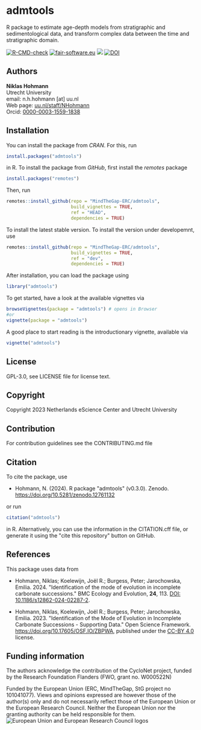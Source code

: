 # admtools

R package to estimate age-depth models from stratigraphic and sedimentological data, and transform complex data between the time and stratigraphic domain.

<!-- badges: start -->
  [![R-CMD-check](https://github.com/MindTheGap-ERC/admtools/actions/workflows/R-CMD-check.yaml/badge.svg)](https://github.com/MindTheGap-ERC/admtools/actions/workflows/R-CMD-check.yaml)
[![fair-software.eu](https://img.shields.io/badge/fair--software.eu-%E2%97%8F%20%20%E2%97%8F%20%20%E2%97%8F%20%20%E2%97%8F%20%20%E2%97%8B-yellow)](https://fair-software.eu)
  [![](https://www.r-pkg.org/badges/version/admtools?color=pink)](https://cran.r-project.org/package=admtools)
 [![DOI](https://zenodo.org/badge/DOI/10.5281/zenodo.12761132.svg)](https://doi.org/10.5281/zenodo.12761132)
  <!-- badges: end -->

## Authors

__Niklas Hohmann__  
Utrecht University  
email: n.h.hohmann [at] uu.nl  
Web page: [uu.nl/staff/NHohmann](https://www.uu.nl/staff/NHHohmann)  
Orcid: [0000-0003-1559-1838](https://orcid.org/0000-0003-1559-1838)

## Installation

You can install the package from _CRAN_. For this, run

```R
install.packages("admtools")
```

in R. To install the package from _GitHub_, first install the _remotes_ package

```R
install.packages("remotes")
```

Then, run

```R
remotes::install_github(repo = "MindTheGap-ERC/admtools",
                        build_vignettes = TRUE,
                        ref = "HEAD",
                        dependencies = TRUE)
```

To install the latest stable version. To install the version under developemnt, use

```R
remotes::install_github(repo = "MindTheGap-ERC/admtools",
                        build_vignettes = TRUE,
                        ref = "dev",
                        dependencies = TRUE)
```

After installation, you can load the package using

```R
library("admtools")
```

To get started, have a look at the available vignettes via

```R
browseVignettes(package = "admtools") # opens in Browser
#or
vignette(package = "admtools")
```

A good place to start reading is the introductionary vignette, available via

```R
vignette("admtools")
```

## License

GPL-3.0, see LICENSE file for license text.

## Copyright

Copyright 2023 Netherlands eScience Center and Utrecht University

## Contribution

For contribution guidelines see the CONTRIBUTING.md file

## Citation

To cite the package, use

* Hohmann, N. (2024). R package "admtools" (v0.3.0). Zenodo. https://doi.org/10.5281/zenodo.12761132

or run

```R
citation("admtools")
```

in R. Alternatively, you can use the information in the CITATION.cff file, or generate it using the "cite this repository" button on GitHub.

## References

This package uses data from

-   Hohmann, Niklas; Koelewijn, Joël R.; Burgess, Peter; Jarochowska, Emilia. 2024. "Identification of the mode of evolution in incomplete carbonate successions." BMC Ecology and Evolution, **24**, 113. [DOI: 10.1186/s12862-024-02287-2](https://doi.org/10.1186/s12862-024-02287-2).

-   Hohmann, Niklas, Koelewijn, Joël R.; Burgess, Peter; Jarochowska, Emilia. 2023. "Identification of the Mode of Evolution in Incomplete Carbonate Successions - Supporting Data." Open Science Framework. <https://doi.org/10.17605/OSF.IO/ZBPWA>, published under the [CC-BY 4.0](https://creativecommons.org/licenses/by/4.0/) license.

## Funding information

The authors acknowledge the contribution of the CycloNet project, funded by the Research Foundation Flanders (FWO, grant no. W000522N)

Funded by the European Union (ERC, MindTheGap, StG project no 101041077). Views and opinions expressed are however those of the author(s) only and do not necessarily reflect those of the European Union or the European Research Council. Neither the European Union nor the granting authority can be held responsible for them.
![European Union and European Research Council logos](https://erc.europa.eu/sites/default/files/2023-06/LOGO_ERC-FLAG_FP.png)



